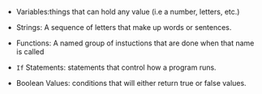 * Variables:things that can hold any value (i.e a number, letters, etc.)

* Strings: A sequence of letters that make up words or sentences.

* Functions: A named group of instuctions that are done when that name is called

* `If` Statements: statements that control how a program runs.

* Boolean Values: conditions that will either return true or false values.